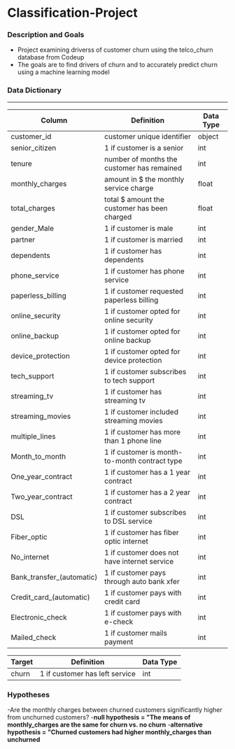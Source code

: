 # Classification-Project

### Description and Goals
- Project examining driverss of customer churn using the telco_churn database from Codeup
- The goals are to find drivers of churn and to accurately predict churn using a machine learning model

### Data Dictionary
---
| Column | Definition | Data Type |
| ----- | ----- | ----- |
|customer_id| customer unique identifier | object |
|senior_citizen| 1 if customer is a senior| int|
|tenure| number of months the customer has remained| int|
|monthly_charges| amount in $ the monthly service charge| float|
|total_charges | total $ amount the customer has been charged| float|
|gender_Male| 1 if customer is male| int|
|partner| 1 if customer is married| int|
|dependents| 1 if customer has dependents| int|
|phone_service| 1 if customer has phone service| int|
|paperless_billing| 1 if customer requested paperless billing| int|
|online_security| 1 if customer opted for online security|int|
|online_backup| 1 if customer opted for online backup|int|
|device_protection| 1 if customer opted for device protection| int|
|tech_support| 1 if customer subscribes to tech support| int|
|streaming_tv| 1 if customer has streaming tv| int|
|streaming_movies| 1 if customer included streaming movies| int|
|multiple_lines| 1 if customer has more than 1 phone line| int|
|Month_to_month| 1 if customer is month-to-month contract type| int|
|One_year_contract| 1 if customer has a 1 year contract| int|
|Two_year_contract| 1 if customer has a 2 year contract| int|
|DSL| 1 if customer subscribes to DSL service| int|
|Fiber_optic| 1 if customer has fiber optic internet| int|
|No_internet| 1 if customer does not have internet service| int|
|Bank_transfer_(automatic)| 1 if customer pays through auto bank xfer|int|
|Credit_card_(automatic)|1 if customer pays with credit card|int|
|Electronic_check| 1 if customer pays with e-check|int|
|Mailed_check| 1 if customer mails payment|int|


| Target | Definition | Data Type |
| ----- | ----- | ----- |
|churn|1 if customer has left service| int |

### Hypotheses
-Are the monthly charges between churned customers significantly higher from unchurned customers?
-**null hypothesis = "The means of monthly_charges are the same for churn vs. no churn**
-**alternative hypothesis = "Churned customers had higher monthly_charges than unchurned**

